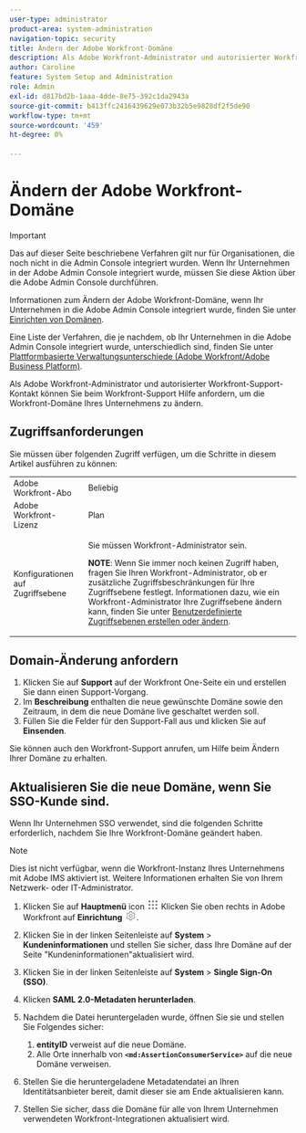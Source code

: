 ```yaml
---
user-type: administrator
product-area: system-administration
navigation-topic: security
title: Ändern der Adobe Workfront-Domäne
description: Als Adobe Workfront-Administrator und autorisierter Workfront-Support-Kontakt können Sie beim Workfront-Support Hilfe anfordern, um die Workfront-Domäne Ihres Unternehmens zu ändern.
author: Caroline
feature: System Setup and Administration
role: Admin
exl-id: d817bd2b-1aaa-4dde-8e75-392c1da2943a
source-git-commit: b413ffc2416439629e073b32b5e9828df2f5de90
workflow-type: tm+mt
source-wordcount: '459'
ht-degree: 0%

---
```


# Ändern der Adobe Workfront-Domäne

>[!IMPORTANT]
>
>Das auf dieser Seite beschriebene Verfahren gilt nur für Organisationen, die noch nicht in die Admin Console integriert wurden. Wenn Ihr Unternehmen in der Adobe Admin Console integriert wurde, müssen Sie diese Aktion über die Adobe Admin Console durchführen.
>
>Informationen zum Ändern der Adobe Workfront-Domäne, wenn Ihr Unternehmen in die Adobe Admin Console integriert wurde, finden Sie unter [Einrichten von Domänen](https://helpx.adobe.com/enterprise/using/set-up-identity.html#setup-domains).
>
>Eine Liste der Verfahren, die je nachdem, ob Ihr Unternehmen in die Adobe Admin Console integriert wurde, unterschiedlich sind, finden Sie unter [Plattformbasierte Verwaltungsunterschiede (Adobe Workfront/Adobe Business Platform)](../../../administration-and-setup/get-started-wf-administration/actions-in-admin-console.md).

Als Adobe Workfront-Administrator und autorisierter Workfront-Support-Kontakt können Sie beim Workfront-Support Hilfe anfordern, um die Workfront-Domäne Ihres Unternehmens zu ändern.

## Zugriffsanforderungen

Sie müssen über folgenden Zugriff verfügen, um die Schritte in diesem Artikel ausführen zu können:

<table style="table-layout:auto"> 
 <col> 
 <col> 
 <tbody> 
  <tr> 
   <td role="rowheader">Adobe Workfront-Abo</td> 
   <td>Beliebig</td> 
  </tr> 
  <tr> 
   <td role="rowheader">Adobe Workfront-Lizenz</td> 
   <td>Plan</td> 
  </tr> 
  <tr> 
   <td role="rowheader">Konfigurationen auf Zugriffsebene</td> 
   <td> <p>Sie müssen Workfront-Administrator sein.</p> <p><b>NOTE</b>: Wenn Sie immer noch keinen Zugriff haben, fragen Sie Ihren Workfront-Administrator, ob er zusätzliche Zugriffsbeschränkungen für Ihre Zugriffsebene festlegt. Informationen dazu, wie ein Workfront-Administrator Ihre Zugriffsebene ändern kann, finden Sie unter <a href="../../../administration-and-setup/add-users/configure-and-grant-access/create-modify-access-levels.md" class="MCXref xref">Benutzerdefinierte Zugriffsebenen erstellen oder ändern</a>.</p> </td> 
  </tr> 
 </tbody> 
</table>

## Domain-Änderung anfordern

1. Klicken Sie auf **Support** auf der Workfront One-Seite ein und erstellen Sie dann einen Support-Vorgang.
1. Im **Beschreibung** enthalten die neue gewünschte Domäne sowie den Zeitraum, in dem die neue Domäne live geschaltet werden soll.
1. Füllen Sie die Felder für den Support-Fall aus und klicken Sie auf **Einsenden**.

Sie können auch den Workfront-Support anrufen, um Hilfe beim Ändern Ihrer Domäne zu erhalten.

## Aktualisieren Sie die neue Domäne, wenn Sie SSO-Kunde sind.

Wenn Ihr Unternehmen SSO verwendet, sind die folgenden Schritte erforderlich, nachdem Sie Ihre Workfront-Domäne geändert haben.

>[!NOTE]
>
>Dies ist nicht verfügbar, wenn die Workfront-Instanz Ihres Unternehmens mit Adobe IMS aktiviert ist. Weitere Informationen erhalten Sie von Ihrem Netzwerk- oder IT-Administrator.

1. Klicken Sie auf **Hauptmenü** icon ![](assets/main-menu-icon.png) Klicken Sie oben rechts in Adobe Workfront auf **Einrichtung** ![](assets/gear-icon-settings.png).

1. Klicken Sie in der linken Seitenleiste auf **System** > **Kundeninformationen** und stellen Sie sicher, dass Ihre Domäne auf der Seite &quot;Kundeninformationen&quot;aktualisiert wird.

1. Klicken Sie in der linken Seitenleiste auf **System** > **Single Sign-On (SSO)**.

1. Klicken **SAML 2.0-Metadaten herunterladen**.
1. Nachdem die Datei heruntergeladen wurde, öffnen Sie sie und stellen Sie Folgendes sicher:

   1. **entityID** verweist auf die neue Domäne.
   1. Alle Orte innerhalb von **`<md:AssertionConsumerService>`** auf die neue Domäne verweisen.

1. Stellen Sie die heruntergeladene Metadatendatei an Ihren Identitätsanbieter bereit, damit dieser sie am Ende aktualisieren kann.
1. Stellen Sie sicher, dass die Domäne für alle von Ihrem Unternehmen verwendeten Workfront-Integrationen aktualisiert wird.
